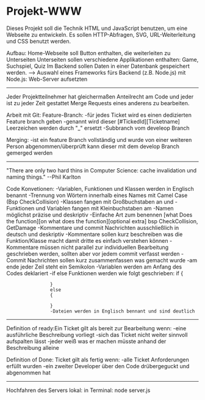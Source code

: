 # Projekt-WWW

Dieses Projekt soll die Technik HTML und JavaScript benutzen, um eine Webseite zu entwickeln. 
Es sollen HTTP-Abfragen, SVG, URL-Weiterleitung und CSS benutzt werden.

Aufbau:
Home-Webseite soll Button enthalten, die weiterleiten zu Unterseiten
Unterseiten sollen verschiedene Applikationen enthalten: Game, Suchspiel, Quiz
Im Backend sollen Daten in einer Datenbank gespeichert werden. --> Auswahl eines Frameworks fürs Backend (z.B. Node.js)
mit Node.js: Web-Server aufsetzten

--------------------------------------------------------------------------------------------------------------------------------------

Jeder Projektteilnehmer hat gleichermaßen Anteilrecht am Code und jeder ist zu jeder Zeit gestattet Merge Requests eines anderens zu bearbeiten. 

Arbeit mit Git: 
Feature-Branch: -für jedes Ticket wird es einen dedizierten Feature branch geben
                -genannt wird dieser [#TickedId][Ticketname] Leerzeichen werden durch "_" ersetzt 
                -Subbranch vom develeop Branch

Merging: -ist ein feature Branch vollständig und wurde von einer weiteren Person abgenommen/überprüft kann dieser mit dem develop Branch gemerged werden


--------------------------------------------------------------------------------------------------------------------------------------

"There are only two hard thins in Computer Science: cache invalidation und naming things." --Phil Karlton

Code Konvetionen:   -Variablen, Funktionen und Klassen werden in Englisch benannt 
                    -Trennung von Wörtern innerhalb eines Names mit Camel Case (Bsp CheckCollision)
                    -Klassen fangen mit Großbuchstaben an und 
                    -Funktionen und Variablen fangen mit Kleinbuchstaben am
                    -Namen möglichst präzise und deskriptiv
                    -Einfache Art zum benennen [what Does the function][on what does the function][optional extra] bsp CheckCollision, GetDamage 
                    -Kommentare und commit Nachrichten ausschließlich in deutsch und deskriptiv
                    -Kommentare sollen kurz beschreiben was die Funktion/Klasse macht damit dritte es einfach verstehen können
                    -Kommentare müssen nicht parallel zur individuellen Bearbeitung geschrieben werden, sollten aber vor jedem commit verfasst werden
                    -Commit Nachrichten sollen kurz zusammenfassen was gemacht wurde
                    -am ende jeder Zeil steht ein Semikolon
                    -Variablen werden am Anfang des Codes deklariert
                    -if else Funktionen werden wie folgt geschrieben:
                    if
                    {

                    }
                    else
                    {

                    }
                    -Dateien werden in Englisch bennant und sind deutlich



--------------------------------------------------------------------------------------------------------------------------------------

Definition of ready:Ein Ticket gilt als bereit zur Bearbeitung wenn:
        -eine ausführliche Beschreibung vorliegt 
        -sich das Ticket nicht weiter sinnvoll aufspalten lässt 
        -jeder weiß was er machen müsste anhand der Beschreibung alleine 

Definition of Done: Ticket gilt als fertig wenn: 
        -alle Ticket Anforderungen erfüllt wurden 
        -ein zweiter Developer über den Code drübergeguckt und abgenommen hat                    
   



--------------------------------------------------------------------------------------------------------------------------------------

Hochfahren des Servers lokal: in Terminal: node server.js
